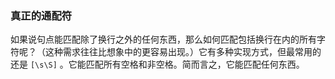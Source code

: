 ### 真正的通配符

如果说句点能匹配除了换行之外的任何东西，那么如何匹配包括换行在内的所有字符呢？（这种需求往往比想象中的更容易出现。）它有多种实现方式，但最常用的还是 `[\s\S]` 。它能匹配所有空格和非空格。简而言之，它能匹配任何东西。

